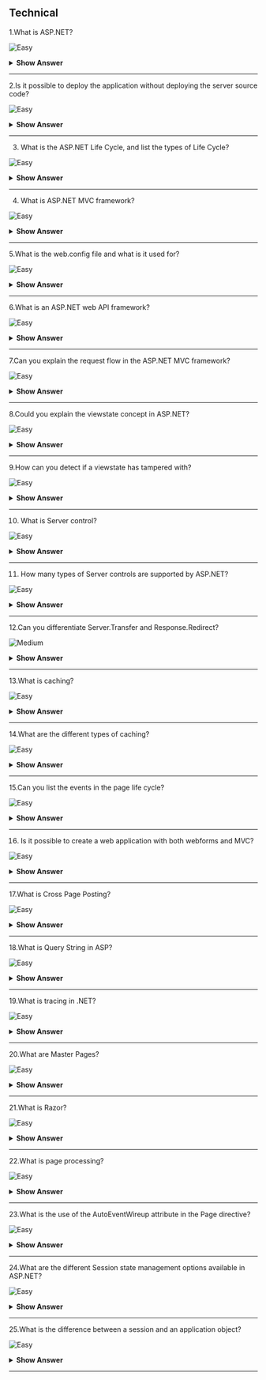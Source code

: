## Technical

1.What is ASP.NET?

![Easy](https://github.com/revaturelabs/interviewquestions/blob/dev/InterviewSpecificQuestions/ComplexityTags/simple%20(2).svg)

<details> <summary> <b> Show Answer </b> </summary>
<blockquote>

ASP.NET is a server-side technology used for developing dynamic websites and web applications on the internet.It also produces data-driven web applications.

</blockquote>

</details>

---

2.Is it possible to deploy the application without deploying the server source code?
 
![Easy](https://github.com/revaturelabs/interviewquestions/blob/dev/InterviewSpecificQuestions/ComplexityTags/simple%20(2).svg)

<details> <summary> <b> Show Answer </b> </summary>
<blockquote>

- It is certainly possible to do that with the help of the process of new precompilation which is also known as ‘precompilation for deployment’.
- We can make use of aspnet_compiler.exe to make sure that the precompilation of the site is done.Besides, the process also builds every page in the web application in a single one with DLL and other placeholder files.

</blockquote>

</details>

---

3. What is the ASP.NET Life Cycle, and list the types of Life Cycle?

![Easy](https://github.com/revaturelabs/interviewquestions/blob/dev/InterviewSpecificQuestions/ComplexityTags/simple%20(2).svg)

<details> <summary> <b> Show Answer </b> </summary>
<blockquote>

- When ASP.NET pages run, it goes through several steps of the life cycle, which perform a series of actions like initialization, running, restoring, and rendering.

- Life Cycle is classified into two categories.

**Application Life Cycle**: The user requests for accessing the application.
**Page Life Cycle**: Page Life Cycle has phases like initialization, restoring, execution, and page rendering.

</blockquote>

</details>

---

4. What is ASP.NET MVC framework?

![Easy](https://github.com/revaturelabs/interviewquestions/blob/dev/InterviewSpecificQuestions/ComplexityTags/simple%20(2).svg)

<details> <summary> <b> Show Answer </b> </summary>
<blockquote>

ASP.NET MVC is a web application framework for the .NET Platform used for building full-stack web applications using the Model-View-Controller pattern.

</blockquote>

</details>

---

5.What is the web.config file and what is it used for?

![Easy](https://github.com/revaturelabs/interviewquestions/blob/dev/InterviewSpecificQuestions/ComplexityTags/simple%20(2).svg)

<details> <summary> <b> Show Answer </b> </summary>
<blockquote>

The web.config file is crucial because it contains the configuration settings for the application.It keeps your entire configuration separate from your code so you can easily change settings without code changes.It also allows you to potentially encrypt the configuration settings for increased security.

</blockquote>

</details>

---

6.What is an ASP.NET web API framework?

![Easy](https://github.com/revaturelabs/interviewquestions/blob/dev/InterviewSpecificQuestions/ComplexityTags/simple%20(2).svg)

<details> <summary> <b> Show Answer </b> </summary>
<blockquote>

ASP.NET Web API is used purely for building backend web APIs which can be used by an array of clients, from the web to desktop to mobile.It forms the server component in the RESTful (Representational State Transfer) architecture.

</blockquote>

</details>

---

7.Can you explain the request flow in the ASP.NET MVC framework?

![Easy](https://github.com/revaturelabs/interviewquestions/blob/dev/InterviewSpecificQuestions/ComplexityTags/simple%20(2).svg)

<details> <summary> <b> Show Answer </b> </summary>
<blockquote>

- Request flow handles the request from the clients and passes it to the server.The request hits the controller coming from the client.
- Controller plays its role and decides which model to use to serve the request further, passing that model to view which then transforms the model and generates an appropriate response that is rendered to the client.

</blockquote>

</details>

---

8.Could you explain the viewstate concept in ASP.NET?

![Easy](https://github.com/revaturelabs/interviewquestions/blob/dev/InterviewSpecificQuestions/ComplexityTags/simple%20(2).svg)

<details> <summary> <b> Show Answer </b> </summary>
<blockquote>

To make sure that the state between the postbacks is well maintained, ASP.NET offers a mechanism which is called view state.There are hidden form fields which are used for storing the objects stored on the client section and are returned to the server as soon as the postback occurs.

</blockquote>

</details>

---

9.How can you detect if a viewstate has tampered with?

![Easy](https://github.com/revaturelabs/interviewquestions/blob/dev/InterviewSpecificQuestions/ComplexityTags/simple%20(2).svg)

<details> <summary> <b> Show Answer </b> </summary>
<blockquote>

By setting the EnableViewStateMac to true in the `@Page` directive.This attribute checks the encoded and encrypted viewstate for tampering.

</blockquote>

</details>

---

10. What is Server control?

![Easy](https://github.com/revaturelabs/interviewquestions/blob/dev/InterviewSpecificQuestions/ComplexityTags/simple%20(2).svg)

<details> <summary> <b> Show Answer </b> </summary>
<blockquote>

ASP.NET has Server Controls features, which provide facilities to manipulate the values of the controls on the Server-Side.This is especially helpful when we want to create validating and dynamic web forms.

</blockquote>

</details>

---

11. How many types of Server controls are supported by ASP.NET?

![Easy](https://github.com/revaturelabs/interviewquestions/blob/dev/InterviewSpecificQuestions/ComplexityTags/simple%20(2).svg)

<details> <summary> <b> Show Answer </b> </summary>
<blockquote>

There are mainly four different types of Server-side controls in ASP.NET :

- HTML server controls
- Web Server controls
- User controls
- Validation controls

</blockquote>

</details>

---

12.Can you differentiate Server.Transfer and Response.Redirect?

![Medium](https://github.com/revaturelabs/interviewquestions/blob/dev/InterviewSpecificQuestions/ComplexityTags/Medium%20(2).svg)

<details> <summary> <b> Show Answer </b> </summary>
<blockquote>

- In `Server.Transfer` page processing transfers from one page to the other page without making a round-trip back to the client’s browser.This provides a faster response with a little less overhead on the server.The client URL history list or current URL Server does not update in case of `Server.Transfer`.

- `Response.Redirect` is used to redirect the user’s browser to another page or site.It performs a trip back to the client where the client’s browser is redirected to the new page.The user’s browser history list is updated to reflect the new address.

</blockquote>

</details>

---

13.What is caching?

![Easy](https://github.com/revaturelabs/interviewquestions/blob/dev/InterviewSpecificQuestions/ComplexityTags/simple%20(2).svg)

<details> <summary> <b> Show Answer </b> </summary>
<blockquote>

Caching is a technique used to increase performance by keeping frequently accessed data or files in memory.The request for a cached file/data will be accessed from the cache instead of the actual location of that file.

</blockquote>

</details>

---

14.What are the different types of caching?

![Easy](https://github.com/revaturelabs/interviewquestions/blob/dev/InterviewSpecificQuestions/ComplexityTags/simple%20(2).svg)

<details> <summary> <b> Show Answer </b> </summary>
<blockquote>

ASP.NET has 3 kinds of caching:

- Output Caching,
- Fragment Caching,
- Data Caching.

</blockquote>

</details>

---

15.Can you list the events in the page life cycle?

![Easy](https://github.com/revaturelabs/interviewquestions/blob/dev/InterviewSpecificQuestions/ComplexityTags/simple%20(2).svg)

<details> <summary> <b> Show Answer </b> </summary>
<blockquote>

- Page_PreInit
- Page_Init
- Page_InitComplete
- Page_PreLoad
- Page_Load
- Page_LoadComplete
- Page_PreRender
- Render

</blockquote>

</details>

---

16. Is it possible to create a web application with both webforms and MVC?

![Easy](https://github.com/revaturelabs/interviewquestions/blob/dev/InterviewSpecificQuestions/ComplexityTags/simple%20(2).svg)

<details> <summary> <b> Show Answer </b> </summary>
<blockquote>

Yes.We have to include the below MVC assembly references in the web forms application to create a hybrid application.

`System.Web.Mvc`

`System.Web.Razor`

`System.ComponentModel.DataAnnotations`

</blockquote>

</details>

---

17.What is Cross Page Posting?

![Easy](https://github.com/revaturelabs/interviewquestions/blob/dev/InterviewSpecificQuestions/ComplexityTags/simple%20(2).svg)

<details> <summary> <b> Show Answer </b> </summary>
<blockquote>

When we click submit button on a web page, the page posts the data to the same page.The technique in which we post the data to different pages is called Cross Page posting.This can be achieved by setting POSTBACKURL property of the button that causes the postback.Findcontrol method of PreviousPage can be used to get the posted values on the page to which the page has been posted.

</blockquote>

</details>

---

18.What is Query String in ASP?

![Easy](https://github.com/revaturelabs/interviewquestions/blob/dev/InterviewSpecificQuestions/ComplexityTags/simple%20(2).svg)

<details> <summary> <b> Show Answer </b> </summary>
<blockquote>

A query string is a method of transporting data from page to page using the browser URL.It is attached to the URL using the question mark symbol (?).For example, `http://xyz.com?userid=12334&pwd=rf5r5jm3smQ`

</blockquote>

</details>

---

19.What is tracing in .NET?

![Easy](https://github.com/revaturelabs/interviewquestions/blob/dev/InterviewSpecificQuestions/ComplexityTags/simple%20(2).svg)

<details> <summary> <b> Show Answer </b> </summary>
<blockquote>

Tracing in .net enables one to follow the execution path of a page, debug the application and display diagnostic information at runtime.Trace messages can be accessed and manipulated from the code allowing for finer control to add more details.The tracing data is organized into a set of tables by ASP.NET.

</blockquote>

</details>

---

20.What are Master Pages?

![Easy](https://github.com/revaturelabs/interviewquestions/blob/dev/InterviewSpecificQuestions/ComplexityTags/simple%20(2).svg)

<details> <summary> <b> Show Answer </b> </summary>
<blockquote>

Master pages are a template that is used to create web pages with a consistent layout throughout your application.Master Pages contain content placeholders to hold page-specific content.When a page is requested, the contents of a Master page are merged with the content page, thereby giving a consistent layout.

</blockquote>

</details>

---

21.What is Razor?

![Easy](https://github.com/revaturelabs/interviewquestions/blob/dev/InterviewSpecificQuestions/ComplexityTags/simple%20(2).svg)

<details> <summary> <b> Show Answer </b> </summary>
<blockquote>

Razor is a view engine.The view engine is responsible for rendering the HTML page view to the browser.It is an advanced view engine, introduced with MVC3.Razor syntax is advanced, compact, and easy to learn.By default, ASP.NET MVC supports two view engines: ASPX and Razor.

</blockquote>

</details>

---

22.What is page processing?

![Easy](https://github.com/revaturelabs/interviewquestions/blob/dev/InterviewSpecificQuestions/ComplexityTags/simple%20(2).svg)

<details> <summary> <b> Show Answer </b> </summary>
<blockquote>

Page processing allows ASP.NET to execute the web server on the server by a technique called postback.It also enables ASP to create a seamless user experience where web applications are stateless.

</blockquote>

</details>

---

23.What is the use of the AutoEventWireup attribute in the Page directive?

![Easy](https://github.com/revaturelabs/interviewquestions/blob/dev/InterviewSpecificQuestions/ComplexityTags/simple%20(2).svg)

<details> <summary> <b> Show Answer </b> </summary>
<blockquote>

The AutoEventWireUp is a Boolean attribute that allows automatic wire-up of page events when this attribute is set to true on the page.It is set to True by default for a C# web form.

</blockquote>

</details>

---

24.What are the different Session state management options available in ASP.NET?

![Easy](https://github.com/revaturelabs/interviewquestions/blob/dev/InterviewSpecificQuestions/ComplexityTags/simple%20(2).svg)

<details> <summary> <b> Show Answer </b> </summary>
<blockquote>

In-Process and Out-of-Process are the two session state management options.

- In-Process stores the session in memory on the web server.
- Out-of-Process Session state management stores data in an external server.All objects stored in the session are required to be serializable.

</blockquote>

</details>

---

25.What is the difference between a session and an application object?

![Easy](https://github.com/revaturelabs/interviewquestions/blob/dev/InterviewSpecificQuestions/ComplexityTags/simple%20(2).svg)

<details> <summary> <b> Show Answer </b> </summary>
<blockquote>

- The difference between session and application object is that all users share one Application object and with sessions, there is one session object for each user.Data stored in the application object can be shared by all the sessions of the application.Application object stores data in the key-value pair.
- Session object stores session-specific information and the information is visible within the session only.ASP.NET creates a unique SessionId for each session of the application.
- SessionIDs are maintained either by an HTTP cookie or a modified URL, as set in the applications configuration settings.By default, SessionID values are stored in cookies.

</blockquote>

</details>

---
